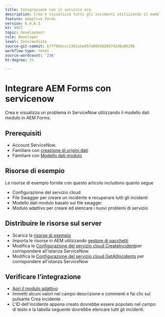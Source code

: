```yaml
---
title: Integrazione con il servizio ora
description: Crea e visualizza tutti gli incidenti utilizzando il modello dati del modulo.
feature: Adaptive Forms
version: 6.4,6.5
kt: 9957
topic: Development
role: Developer
level: Intermediate
source-git-commit: b7ff98dccc1381abe057a80b96268742d0a0629b
workflow-type: tm+mt
source-wordcount: '236'
ht-degree: 2%

---
```


# Integrare AEM Forms con servicenow

Crea e visualizza un problema in ServiceNow utilizzando il modello dati modulo in AEM Forms.

## Prerequisiti

* Account ServiceNow.
* Familiare con [creazione di origini dati](https://experienceleague.adobe.com/docs/experience-manager-learn/forms/ic-web-channel-tutorial/parttwo.html)
* Familiare con [Modello dati modulo](https://experienceleague.adobe.com/docs/experience-manager-65/forms/form-data-model/create-form-data-models.html)

## Risorse di esempio

Le risorse di esempio fornite con questo articolo includono quanto segue
* Configurazione del servizio cloud
* File Swagger per creare un incidente e recuperare tutti gli incidenti
* Modello dati modulo basato sui file swagger
* Modulo adattivo per creare ed elencare i nuovi problemi di servizio

## Distribuire le risorse sul server

* Scarica la [risorse di esempio](assets/service-now.zip)
* Importa le risorse in AEM utilizzando [gestore di pacchetti](http://localhost:4502/crx/packmgr/index.jsp)
* Modifica le [Configurazione del servizio cloud CreateIncident](http://localhost:4502/mnt/overlay/fd/fdm/gui/components/admin/fdmcloudservice/properties.html?item=%2Fconf%2F9957%2Fsettings%2Fcloudconfigs%2Ffdm%2Fcreateincident)per corrispondere all&#39;istanza ServiceNow.
* Modifica le [Configurazione del servizio cloud GetAllIncidents](http://localhost:4502/mnt/overlay/fd/fdm/gui/components/admin/fdmcloudservice/properties.html?item=%2Fconf%2F9957%2Fsettings%2Fcloudconfigs%2Ffdm%2Fgetallincidents) per corrispondere all’istanza ServiceNow


## Verificare l’integrazione

* [Apri il modulo adattivo](http://localhost:4502/content/dam/formsanddocuments/create-incident-in-service-now/jcr:content?wcmmode=disabled)
* Immetti alcuni valori nel campo descrizione e commenti e fai clic sul pulsante Crea incidente .
* L&#39;ID dell&#39;incidente appena creato dovrebbe essere popolato nel campo di testo e la tabella seguente dovrebbe elencare tutti gli incidenti.

